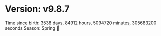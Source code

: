 # Version: v9.8.7
Time since birth: 3538 days, 84912 hours, 5094720 minutes, 305683200 seconds
Season: Spring 🌸
